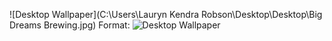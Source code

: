 ![Desktop Wallpaper](C:\Users\Lauryn Kendra Robson\Desktop\Desktop\Big Dreams Brewing.jpg)
Format: ![Desktop Wallpaper](https://images.prismic.io/girlboss/YjJiMDM4ODItMWIwNC00MjNhLWFmYWUtMGNmZDA2Zjg4ZGRk_bf66570b07af57e2926861adfabdd585.jpg?auto=format&rect=0%2C0%2C1920%2C1080&h=1080&ixlib=react-9.0.2&w=1246)
